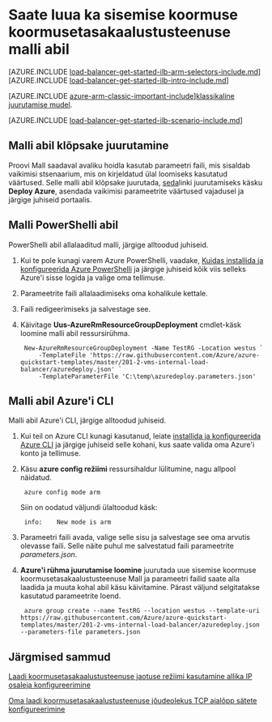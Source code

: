 <properties
   pageTitle="Sisemise koormuse koormusetasakaalustusteenuse, mis rakenduses ressursihaldur malli abil luua | Microsoft Azure'i"
   description="Saate teada, kuidas luua sisemise koormuse koormusetasakaalustusteenuse, mis rakenduses ressursihaldur malli abil"
   services="load-balancer"
   documentationCenter="na"
   authors="sdwheeler"
   manager="carmonm"
   editor=""
   tags="azure-resource-manager"
/>
<tags
   ms.service="load-balancer"
   ms.devlang="na"
   ms.topic="get-started-article"
   ms.tgt_pltfrm="na"
   ms.workload="infrastructure-services"
   ms.date="10/24/2016"
   ms.author="sewhee" />

# <a name="create-an-internal-load-balancer-using-a-template"></a>Saate luua ka sisemise koormuse koormusetasakaalustusteenuse malli abil

[AZURE.INCLUDE [load-balancer-get-started-ilb-arm-selectors-include.md](../../includes/load-balancer-get-started-ilb-arm-selectors-include.md)]
<BR>
[AZURE.INCLUDE [load-balancer-get-started-ilb-intro-include.md](../../includes/load-balancer-get-started-ilb-intro-include.md)]

[AZURE.INCLUDE [azure-arm-classic-important-include](../../includes/learn-about-deployment-models-rm-include.md)][klassikaline juurutamise mudel](load-balancer-get-started-ilb-classic-ps.md).

[AZURE.INCLUDE [load-balancer-get-started-ilb-scenario-include.md](../../includes/load-balancer-get-started-ilb-scenario-include.md)]

## <a name="deploy-the-template-by-using-click-to-deploy"></a>Malli abil klõpsake juurutamine

Proovi Mall saadaval avaliku hoidla kasutab parameetri faili, mis sisaldab vaikimisi stsenaarium, mis on kirjeldatud ülal loomiseks kasutatud väärtused. Selle malli abil klõpsake juurutada, [seda](https://github.com/Azure/azure-quickstart-templates/tree/master/201-2-vms-internal-load-balancer)linki juurutamiseks käsku **Deploy Azure**, asendada vaikimisi parameetrite väärtused vajadusel ja järgige juhiseid portaalis.

## <a name="deploy-the-template-by-using-powershell"></a>Malli PowerShelli abil

PowerShelli abil allalaaditud malli, järgige alltoodud juhiseid.

1. Kui te pole kunagi varem Azure PowerShelli, vaadake, [Kuidas installida ja konfigureerida Azure PowerShelli](../../articles/powershell-install-configure.md) ja järgige juhiseid kõik viis selleks Azure'i sisse logida ja valige oma tellimuse.
2. Parameetrite faili allalaadimiseks oma kohalikule kettale.
3. Faili redigeerimiseks ja salvestage see.
4. Käivitage **Uus-AzureRmResourceGroupDeployment** cmdlet-käsk loomine malli abil ressursirühma.

        New-AzureRmResourceGroupDeployment -Name TestRG -Location westus `
            -TemplateFile 'https://raw.githubusercontent.com/Azure/azure-quickstart-templates/master/201-2-vms-internal-load-balancer/azuredeploy.json' `
            -TemplateParameterFile 'C:\temp\azuredeploy.parameters.json'

## <a name="deploy-the-template-by-using-the-azure-cli"></a>Malli abil Azure'i CLI

Malli abil Azure'i CLI, järgige alltoodud juhiseid.

1. Kui teil on Azure CLI kunagi kasutanud, leiate [installida ja konfigureerida Azure CLI](../../articles/xplat-cli-install.md) ja järgige juhiseid selle kohani, kus saate valida oma Azure'i konto ja tellimuse.
2. Käsu **azure config režiimi** ressursihaldur lülitumine, nagu allpool näidatud.

        azure config mode arm

    Siin on oodatud väljundi ülaltoodud käsk:

        info:    New mode is arm

3. Parameetri faili avada, valige selle sisu ja salvestage see oma arvutis olevasse faili. Selle näite puhul me salvestatud faili parameetrite *parameters.json*.

4. **Azure'i rühma juurutamise loomine** juurutada uue sisemise koormuse koormusetasakaalustusteenuse Mall ja parameetri failid saate alla laadida ja muuta kohal abil käsu käivitamine. Pärast väljund selgitatakse kasutatud parameetrite loend.

        azure group create --name TestRG --location westus --template-uri https://raw.githubusercontent.com/Azure/azure-quickstart-templates/master/201-2-vms-internal-load-balancer/azuredeploy.json --parameters-file parameters.json

## <a name="next-steps"></a>Järgmised sammud

[Laadi koormusetasakaalustusteenuse jaotuse režiimi kasutamine allika IP osaleja konfigureerimine](load-balancer-distribution-mode.md)

[Oma laadi koormusetasakaalustusteenuse jõudeolekus TCP ajalõpp sätete konfigureerimine](load-balancer-tcp-idle-timeout.md)



